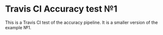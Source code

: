 # Travis CI Accuracy test №1

This is a Travis CI test of the accuracy pipeline. It is a smaller version of the example №1.